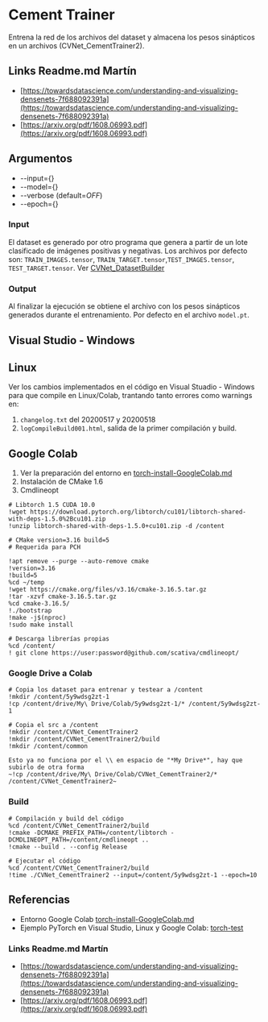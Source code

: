 # Cement Trainer
Entrena la red de los archivos del dataset y almacena los pesos sinápticos en un archivos (CVNet_CementTrainer2).

## Links Readme.md Martín
- [https://towardsdatascience.com/understanding-and-visualizing-densenets-7f688092391a](https://towardsdatascience.com/understanding-and-visualizing-densenets-7f688092391a)
- [https://arxiv.org/pdf/1608.06993.pdf](https://arxiv.org/pdf/1608.06993.pdf)

## Argumentos
- --input={}
- --model={}
- --verbose (default=*OFF*)
- --epoch={}


### Input
El dataset es generado por otro programa que genera a partir de un lote clasificado de imágenes positivas y negativas. Los archivos por defecto son: `TRAIN_IMAGES.tensor`, `TRAIN_TARGET.tensor`,`TEST_IMAGES.tensor`, `TEST_TARGET.tensor`. Ver [CVNet_DatasetBuilder](ReconocimientoFisuras/src/Fisuras/CVNet_DatasetBuilder)

### Output
Al finalizar la ejecución se obtiene el archivo con los pesos sinápticos generados durante el entrenamiento. Por defecto en el archivo `model.pt`.

## Visual Studio - Windows 

## Linux
Ver los cambios implementados en el código en Visual Stuadio - Windows para que compile en Linux/Colab, trantando tanto errores como warnings en:
1. `changelog.txt` del 20200517 y 20200518
2. `logCompileBuild001.html`, salida de la primer compilación y build.


## Google Colab
1. Ver la preparación del entorno en [torch-install-GoogleColab.md](docs/torch/torch-install-GoogleColab.md)
2. Instalación de CMake 1.6
3. Cmdlineopt

```
# Libtorch 1.5 CUDA 10.0
!wget https://download.pytorch.org/libtorch/cu101/libtorch-shared-with-deps-1.5.0%2Bcu101.zip
!unzip libtorch-shared-with-deps-1.5.0+cu101.zip -d /content
```

```
# CMake version=3.16 build=5 
# Requerida para PCH

!apt remove --purge --auto-remove cmake
!version=3.16 
!build=5 
%cd ~/temp 
!wget https://cmake.org/files/v3.16/cmake-3.16.5.tar.gz 
!tar -xzvf cmake-3.16.5.tar.gz 
%cd cmake-3.16.5/
!./bootstrap 
!make -j$(nproc) 
!sudo make install
```

```
# Descarga librerías propias
%cd /content/
! git clone https://user:password@github.com/scativa/cmdlineopt/
```

### Google Drive a Colab
```
# Copia los dataset para entrenar y testear a /content
!mkdir /content/5y9wdsg2zt-1
!cp /content/drive/My\ Drive/Colab/5y9wdsg2zt-1/* /content/5y9wdsg2zt-1
```
```
# Copia el src a /content
!mkdir /content/CVNet_CementTrainer2
!mkdir /content/CVNet_CementTrainer2/build
!mkdir /content/common

Esto ya no funciona por el \\ en espacio de "*My Drive*", hay que subirlo de otra forma
~!cp /content/drive/My\ Drive/Colab/CVNet_CementTrainer2/* /content/CVNet_CementTrainer2~

```

### Build
```
# Compilación y build del código
%cd /content/CVNet_CementTrainer2/build
!cmake -DCMAKE_PREFIX_PATH=/content/libtorch -DCMDLINEOPT_PATH=/content/cmdlineopt ..
!cmake --build . --config Release
```
```
# Ejecutar el código
%cd /content/CVNet_CementTrainer2/build
!time ./CVNet_CementTrainer2 --input=/content/5y9wdsg2zt-1 --epoch=10
```
## Referencias
- Entorno Google Colab [torch-install-GoogleColab.md](/docs/torch/torch-install-GoogleColab.md)
- Ejemplo PyTorch en Visual Studio, Linux y Google Colab: [torch-test](/src/test/torch-test/)
### Links Readme.md Martín
- [https://towardsdatascience.com/understanding-and-visualizing-densenets-7f688092391a](https://towardsdatascience.com/understanding-and-visualizing-densenets-7f688092391a)
- [https://arxiv.org/pdf/1608.06993.pdf](https://arxiv.org/pdf/1608.06993.pdf)

